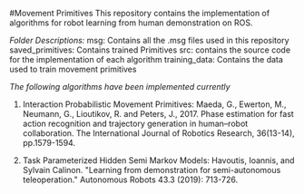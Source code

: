 #Movement Primitives
This  repository contains the implementation of algorithms for robot learning from human demonstration on ROS.

*Folder Descriptions:*
msg: Contains all the .msg files used in this repository
saved_primitives: Contains trained Primitives
src: contains the source code for the implementation of each algorithm
training_data: Contains the data used to train movement primitives

*The following algorithms have been implemented currently*
1. Interaction Probabilistic Movement Primitives:
Maeda, G., Ewerton, M., Neumann, G., Lioutikov, R. and Peters, J., 2017. Phase estimation for fast action recognition and trajectory generation in human–robot collaboration. The International Journal of Robotics Research, 36(13-14), pp.1579-1594.

2. Task Parameterized Hidden Semi Markov Models:
Havoutis, Ioannis, and Sylvain Calinon. "Learning from demonstration for semi-autonomous teleoperation." Autonomous Robots 43.3 (2019): 713-726.
